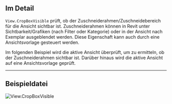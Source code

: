 ## Im Detail
`View.CropBoxVisible` prüft, ob der Zuschneiderahmen/Zuschneidebereich für die Ansicht sichtbar ist. Zuschneiderahmen können in Revit unter Sichtbarkeit/Grafiken (nach Filter oder Kategorie) oder in der Ansicht nach Exemplar ausgeblendet werden. Diese Eigenschaft kann auch durch eine Ansichtsvorlage gesteuert werden.

Im folgenden Beispiel wird die aktive Ansicht überprüft, um zu ermitteln, ob der Zuschneiderahmen sichtbar ist. Darüber hinaus wird die aktive Ansicht auf eine Ansichtsvorlage geprüft.
___
## Beispieldatei

![View.CropBoxVisible](./Revit.Elements.Views.View.CropBoxVisible_img.jpg)
